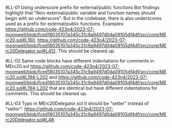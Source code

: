 #LL-01 Using underscore prefix for external/public functions
Bot findings highlight that "Non-external/public variable and function names should begin with an underscore". But in the codebase, there is also underscores used as a prefix for external/public functions. Examples: https://github.com/code-423n4/2023-07-moonwell/blob/fced18035107a345c31c9a9497d0da09105df4df/src/core/MErc20.sol#L160, https://github.com/code-423n4/2023-07-moonwell/blob/fced18035107a345c31c9a9497d0da09105df4df/src/core/MErc20Delegator.sol#L412. This should be cleaned up.

#LL-02 Same code blocks have different indentations for comments in MErc20.sol
https://github.com/code-423n4/2023-07-moonwell/blob/fced18035107a345c31c9a9497d0da09105df4df/src/core/MErc20.sol#L194-L202 and https://github.com/code-423n4/2023-07-moonwell/blob/fced18035107a345c31c9a9497d0da09105df4df/src/core/MErc20.sol#L194-L202 that are identical but have different indentations for comments. This should be cleaned up.

#LL-03 Typo in MErc20Delegator.sol
It should be "setter" instead of "settor": https://github.com/code-423n4/2023-07-moonwell/blob/fced18035107a345c31c9a9497d0da09105df4df/src/core/MErc20Delegator.sol#L48.
